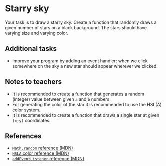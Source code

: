 # Starry sky

Your task is to draw a starry sky. Create a function that randomly draws a given number of stars on a black background. The stars should have varying size and varying color.

## Additional tasks

- Improve your program by adding an event handler: when we click somewhere on the sky a new star should appear wherever we clicked.

## Notes to teachers

- It is recommended to create a function that generates a random (integer) value between given `a` and `b` numbers.
- For generating the color of the star it is recommended to use the HSL(A) color system.
- It is recommended to create a function that draws a single star at given `(x;y)` coordinates.

## References

- [`Math.random` reference (MDN)][1]
- [`HSLA` color reference (MDN)][2]
- [`addEventListener` reference (MDN)][3]

[1]: https://developer.mozilla.org/en-US/docs/Web/JavaScript/Reference/Global_Objects/Math/random
[2]: https://developer.mozilla.org/en-US/docs/Web/CSS/color_value#HSL_colors
[3]: https://developer.mozilla.org/en-US/docs/Web/API/EventTarget/addEventListener
